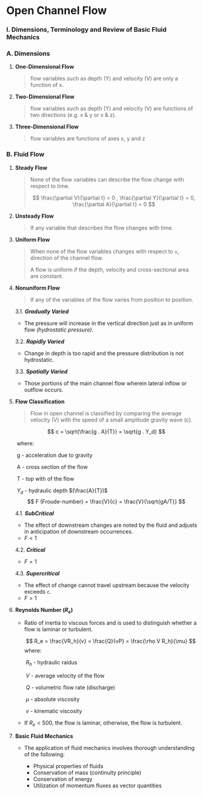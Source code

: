 # Open Channel Flow



### I. Dimensions, Terminology and Review of Basic Fluid Mechanics

### A. Dimensions

1. **One-Dimensional Flow**

   > flow variables such as depth (Y) and velocity (V) are only a function of x.

2. **Two-Dimensional Flow**

   > flow variables such as depth (Y) and velocity (V) are functions of two directions (e.g. x & y or x & z).

3. **Three-Dimensional Flow**

   > flow variables are functions of axes x, y and z

### B. Fluid Flow

 1. **Steady Flow**

    > None of the flow variables can describe the flow change with respect to time.
    >
    > $$
    > \frac{\partial V}{\partial t} = 0 , \frac{\partial Y}{\partial t} = 0, \frac{\partial A}{\partial t} = 0
    > $$

    
    
 2. **Unsteady Flow**

    > If any variable that describes the flow changes with time.



3. **Uniform Flow**

   > When none of the flow variables changes with respect to `x`, direction of the channel flow.
   >
   > A flow is uniform if the depth, velocity and cross-sectional area are constant.

3. **Nonuniform Flow**

   > If any of the variables of the flow varies from position to position.

   3.1. ***Gradually Varied***

   - The pressure will increase in the vertical direction just as in uniform flow *(hydrostatic pressure)*.

   3.2. ***Rapidly Varied***

   - Change in depth is too rapid and the pressure distribution is not hydrostatic.

   3.3. ***Spatially Varied***

   - Those portions of the main channel flow wherein lateral inflow or outflow occurs.

4. **Flow Classification**

   > Flow in open channel is classified by comparing the average velocity (V) with the speed of a small amplitude gravity wave (c).

   $$
   c = \sqrt{\frac{g . A}{T}} = \sqrt{g . Y_d}
   $$

   ​	where:

   ​		g - acceleration due to gravity

   ​		A - cross section of the flow

   ​		T - top with of the flow

   ​		$Y_d$ - hydraulic depth $(\frac{A}{T})$
$$
   F (Froude-number) = \frac{V}{c} = \frac{V}{\sqrt{gA/T}}
$$
   

   
   
   4.1. ***SubCritical***
   
   - The effect of downstream changes are noted by the fluid and adjusts in anticipation of downstream occurrences.
   - $F < 1$
   
   4.2. ***Critical***
   
   - $F = 1$
   
   4.3. ***Supercritical***
   
   - The effect of change cannot travel upstream because the velocity exceeds `c`.
   - $F > 1$
   
6. **Reynolds Number ($R_e$)**

   - Ratio of inertia to viscous forces and is used to distinguish whether a flow is laminar or turbulent.

     
     $$
     R_e = \frac{VR_h}{v} = \frac{Q}{vP} = \frac{\rho V R_h}{\mu}
     $$
     where:

     ​	$R_h$ - hydraulic raidus

     ​	$V$ - average velocity of the flow

     ​	$Q$ - volumetric flow rate (discharge)

     ​	$\mu$ - absolute viscosity

     ​	$v$ - kinematic viscosity

   - If $R_e < 500$, the flow is laminar, otherwise, the flow is turbulent.

7. **Basic Fluid Mechanics**

   - The application of fluid mechanics involves thorough understanding of the following:

     - Physical properties of fluids
     - Conservation of mass (continuity principle)
     - Conservation of energy
     - Utilization of momentum fluxes as vector quantities

     